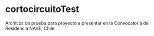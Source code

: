 # cortocircuitoTest

Archivos de prueba para proyecto a presentar en la Convocatoria de Residencia NAVE, Chile.
